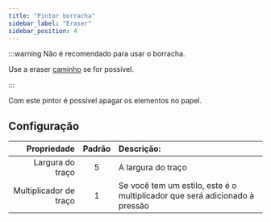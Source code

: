 ```yaml
---
title: "Pintor borracha"
sidebar_label: "Eraser"
sidebar_position: 4
---
```



:::warning Não é recomendado para usar o borracha.

Use a eraser [caminho](path_eraser) se for possível.

:::

Com este pintor é possível apagar os elementos no papel.

## Configuração

|            Propriedade | Padrão | Descrição:                                                                  |
| ----------------------:|:------:|:--------------------------------------------------------------------------- |
|       Largura do traço |   5    | A largura do traço                                                          |
| Multiplicador de traço |   1    | Se você tem um estilo, este é o multiplicador que será adicionado à pressão |
